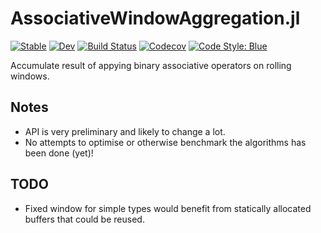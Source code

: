 # AssociativeWindowAggregation.jl
[![Stable](https://img.shields.io/badge/docs-stable-blue.svg)](https://tpgillam.github.io/AssociativeWindowAggregation.jl/stable)
[![Dev](https://img.shields.io/badge/docs-dev-blue.svg)](https://tpgillam.github.io/AssociativeWindowAggregation.jl/dev)
[![Build Status](https://github.com/tpgillam/AssociativeWindowAggregation.jl/workflows/CI/badge.svg)](https://github.com/tpgillam/AssociativeWindowAggregation.jl/actions)
[![Codecov](https://codecov.io/gh/tpgillam/AssociativeWindowAggregation.jl/branch/main/graph/badge.svg)](https://codecov.io/gh/tpgillam/AssociativeWindowAggregation.jl)
[![Code Style: Blue](https://img.shields.io/badge/code%20style-blue-4495d1.svg)](https://github.com/invenia/BlueStyle)

Accumulate result of appying binary associative operators on rolling windows.

## Notes
- API is very preliminary and likely to change a lot.
- No attempts to optimise or otherwise benchmark the algorithms has been done (yet)!

## TODO
- Fixed window for simple types would benefit from statically allocated buffers that could be reused.
